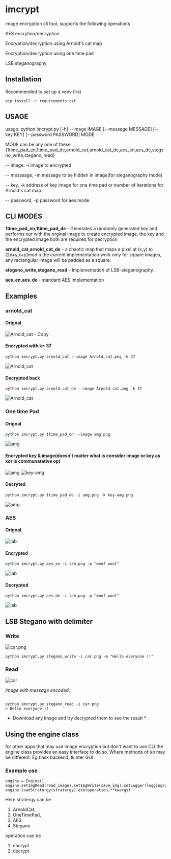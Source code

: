 # imcrypt

image encryption cli tool, supports the following operations

AES encrytion/decryption 


Encryption/decryption using Arnold's cat map


Encryption/decryption using one time pad


LSB steganography
## Installation
Recommended to set up a venv first

    pip install -r requirements.txt

## USAGE



usage: python imcrypt.py [-h] --image IMAGE [--message MESSAGE] [--key KEY]
                  [--password PASSWORD] MODE
                  
                  
MODE can be any one of these {1time_pad_en,1time_pad_de,arnold_cat,arnold_cat_de,aes_en,aes_de,stegsno_write,stegano_read}


-- image. -i image to encrypted


-- messsage, -m message to be hidden in image(for steganography mode)


-- key, -k address of key image for one time pad or number of iterations for Arnold's cat map


-- password, -p password for aes mode




## CLI MODES


**1time_pad_en,1time_pad_de** - Generates a randomly generated key and performs xor with the orginal image to create encrypted image, the key and the encrypted image both are required for decryption


**arnold_cat,arnold_cat_de** - a chaotic map that maps a pixel at (x,y) to (2x+y,x+y)mod n the current implementation work only for square images, any rectangular image will be padded as a square.


**stegsno_write,stegano_read** - Implementation of LSB-steganography.



**aes_en,aes_de** - standard AES implementation 

## Examples
### arnold_cat
#### Orignal
![Arnold_cat - Copy](https://user-images.githubusercontent.com/26710303/184945901-c5cdc47f-afc7-4d52-bc95-08ae79becb13.png)

#### Encrypted with k= 37
```
python imcrypt.py arnold_cat --image Arnold_cat.png -k 37
```
![Arnold_cat](https://user-images.githubusercontent.com/26710303/184945747-a45bc762-bcd1-4f11-9236-d124a5f65a69.png)

#### Decrypted back
```
python imcrypt.py arnold_cat_de --image Arnold_cat.png -k 37
```
![Arnold_cat](https://user-images.githubusercontent.com/26710303/184946479-6595db0c-af19-457a-be02-7dc1ecfbfe98.png)

### One time Pad
#### Orignal
```
python imcrypt.py 1time_pad_en --image amg.png
```
![amg](https://user-images.githubusercontent.com/26710303/184948449-89ab8513-478d-4a66-81f5-6ce563eb69b5.png)
#### Encrypted key & image(doesn't matter what is consider image or key as xor is communatative op)
![amg](https://user-images.githubusercontent.com/26710303/184949359-674ff2f7-04d2-4493-bd3c-d705be3fedcd.png)
![key-amg](https://user-images.githubusercontent.com/26710303/184949522-3677e8ea-767c-4da6-bba0-8ef059ffff33.png)

#### Decryted
```
python imcrypt.py 1time_pad_de -i amg.png -k key-amg.png
```
![amg](https://user-images.githubusercontent.com/26710303/184950002-b9441829-cadd-4f51-a44d-39a093867ccb.png)

### AES
#### Orignal
![lab](https://user-images.githubusercontent.com/26710303/184951940-94cf3847-2c4e-4723-8d5c-f6aec7e3ec69.png)
#### Encrypted
```
python imcrypt.py aes_en -i lab.png -p "woof woof"
```
![lab](https://user-images.githubusercontent.com/26710303/184952210-edfae96f-d7cd-40e1-b14c-83ff4aff347d.png)

#### Decrypted
```
python imcrypt.py aes_de -i lab.png -p "woof woof"
```
![lab](https://user-images.githubusercontent.com/26710303/184952557-f68bb064-a6fc-4f84-8d38-e209060bfc1f.png)

## LSB Stegano with delimiter
### Write
![car.png](https://user-images.githubusercontent.com/26710303/184948449-89ab8513-478d-4a66-81f5-6ce563eb69b5.png)

```
python imcrypt.py stegano_write -i car.png -m "Hello everyone !!"
```
### Read 
![car](https://user-images.githubusercontent.com/26710303/206098737-123ad5b4-3166-4ef8-8323-9eaeeb7529ce.png)

*Image with message encoded.*
```

python imcrypt.py stegano_read -i car.png
> Hello everyone !!
```

* Download any image and try decrypted them to see the result *


## Using the engine class
for other apps that may use image encryption but don't want to use CLI the engine class provides an easy interface to do so. Where methods of i/o may be different. Eg flask backend, tkinter GUI
### Example use
```
engine = Engine()
engine.setImgRead(read_image).setImgWrite(save_img).setLogger(loggingFun)
engine.loadStratergy(stratergy).exe(operation,**kwargs)
```
Here stratergy can be
1. ArnoldCat,
2. OneTimePad,
3. AES
4. Stegano

operation can be 
1. encrypt
2. decrypt
